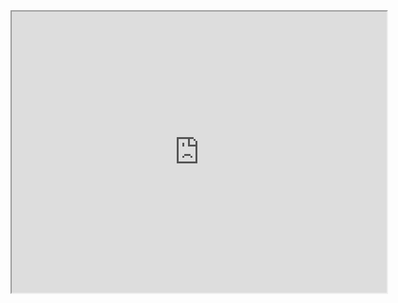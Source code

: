 <iframe src="https://docs.google.com/spreadsheets/d/e/2PACX-1vRTSoO-qT4ye-mFm_wGvkgMvmD9Y_jabfI6MOlNnJRDAw0omAxQsZ4aFNx6lGKVfKbpQ0g8rs4lqQwS/pubhtml?widget=true&amp;headers=false" width="600" height="450"></iframe>



